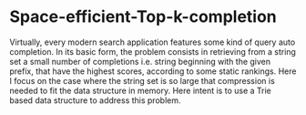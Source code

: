 # Space-efficient-Top-k-completion
Virtually, every modern search application features some kind of query  auto completion. In its basic form, the problem consists in retrieving from  a string set a small number of completions i.e. string beginning with the  given prefix, that have the highest scores, according to some static  rankings.        Here I focus on the case where the string set is so large that compression  is needed to fit the data structure in memory.   Here intent is to use a Trie based data structure to address this problem.  
